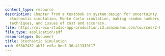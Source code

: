 ```yaml
---
content_type: resource
description: Chapter from a textbook on system design for uncertainty. Topics include
  stochastic simulation, Monte Carlo simulation, making random numbers, grid-based
  techniques, and issues of cost and accuracy.
file: https://ol-ocw-studio-app-production.s3.amazonaws.com/courses/2-017j-design-of-electromechanical-robotic-systems-fall-2009/063b7432ab71ed5a0ec536a411339f17_MIT2_017JF09_ch08.pdf
file_type: application/pdf
resourcetype: Document
title: Stochastic Simulation
uid: 063b7432-ab71-ed5a-0ec5-36a411339f17
---
```

